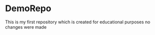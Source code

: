 # DemoRepo
This is my first repository which is created for educational purposes 
no changes were made
